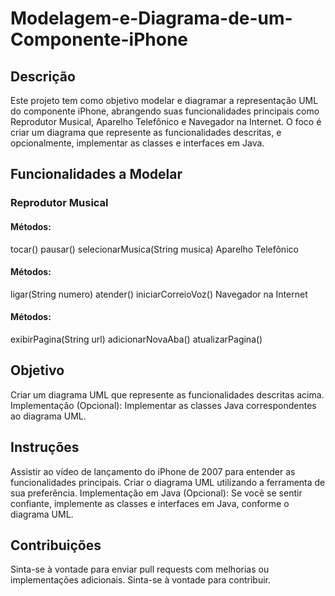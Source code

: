 # Modelagem-e-Diagrama-de-um-Componente-iPhone

## Descrição
Este projeto tem como objetivo modelar e diagramar a representação UML do componente iPhone, abrangendo suas funcionalidades principais como Reprodutor Musical, Aparelho Telefônico e Navegador na Internet. O foco é criar um diagrama que represente as funcionalidades descritas, e opcionalmente, implementar as classes e interfaces em Java.

## Funcionalidades a Modelar

### Reprodutor Musical

#### Métodos:
tocar()
pausar()
selecionarMusica(String musica)
Aparelho Telefônico

#### Métodos:
ligar(String numero)
atender()
iniciarCorreioVoz()
Navegador na Internet

#### Métodos:
exibirPagina(String url)
adicionarNovaAba()
atualizarPagina()

## Objetivo
Criar um diagrama UML que represente as funcionalidades descritas acima.
Implementação (Opcional): Implementar as classes Java correspondentes ao diagrama UML.

## Instruções
Assistir ao vídeo de lançamento do iPhone de 2007 para entender as funcionalidades principais.
Criar o diagrama UML utilizando a ferramenta de sua preferência.
Implementação em Java (Opcional): Se você se sentir confiante, implemente as classes e interfaces em Java, conforme o diagrama UML.

## Contribuições
Sinta-se à vontade para enviar pull requests com melhorias ou implementações adicionais. Sinta-se à vontade para contribuir.
